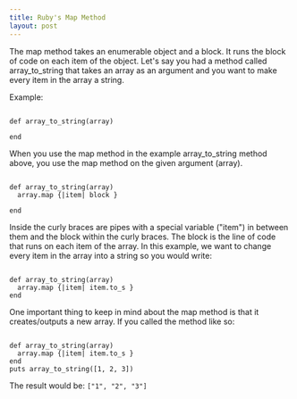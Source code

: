 ```yaml
---
title: Ruby's Map Method
layout: post
---
```

The map method takes an enumerable object and a block. It runs the block of code on each item of the object. Let's say you had a method called array_to_string that takes an array as an argument and you want to make every item in the array a string.

Example:

<pre><code>
def array_to_string(array)<br>
end
</code></pre>

When you use the map method in the example array_to_string method above, you use the map method on the given argument (array).

<pre><code>
def array_to_string(array)
  array.map {|item| block }<br>
end
</code></pre>

Inside the curly braces are pipes with a special variable ("item") in between them and the block within the curly braces. The block is the line of code that runs on each item of the array. In this example, we want to change every item in the array into a string so you would write:

<pre><code>
def array_to_string(array)
  array.map {|item| item.to_s }
end
</code></pre>

One important thing to keep in mind about the map method is that it creates/outputs a new array. If you called the method like so:

<pre><code>
def array_to_string(array)
  array.map {|item| item.to_s }
end
puts array_to_string([1, 2, 3])
</code></pre>

The result would be: ```["1", "2", "3"]```